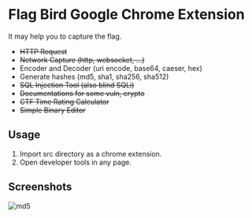 # Flag Bird Google Chrome Extension

It may help you to capture the flag.

- ~~HTTP Request~~
- ~~Network Capture (http, websocket, ...)~~
- Encoder and Decoder (uri encode, base64, caeser, hex)
- Generate hashes (md5, sha1, sha256, sha512)
- ~~SQL Injection Tool (also blind SQLi)~~
- ~~Documentations for some vuln, crypto~~
- ~~CTF Time Rating Calculator~~
- ~~Simple Binary Editor~~

## Usage
1. Import src directory as a chrome extension.
2. Open developer tools in any page.

## Screenshots
![md5](https://raw.githubusercontent.com/tyage/flag-bird/master/screenshot/md5.gif)
